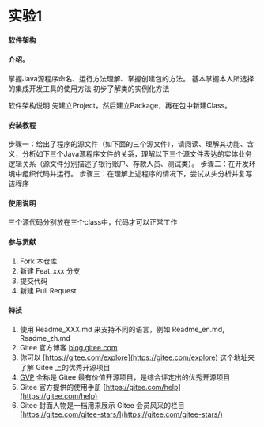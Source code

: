 # 实验1


#### 软件架构
#### 介绍。
掌握Java源程序命名、运行方法理解、掌握创建包的方法。
基本掌握本人所选择的集成开发工具的使用方法
初步了解类的实例化方法

软件架构说明
先建立Project，然后建立Package，再在包中新建Class。


#### 安装教程
步骤一：给出了程序的源文件（如下面的三个源文件），请阅读、理解其功能、含义，分析如下三个Java源程序文件的关系，理解以下三个源文件表达的实体业务逻辑关系（源文件分别描述了银行账户、存款人员、测试类）。
步骤二：在开发环境中组织代码并运行。
步骤三：在理解上述程序的情况下，尝试从头分析并复写该程序

#### 使用说明
三个源代码分别放在三个class中，代码才可以正常工作

#### 参与贡献

1.  Fork 本仓库
2.  新建 Feat_xxx 分支
3.  提交代码
4.  新建 Pull Request


#### 特技

1.  使用 Readme\_XXX.md 来支持不同的语言，例如 Readme\_en.md, Readme\_zh.md
2.  Gitee 官方博客 [blog.gitee.com](https://blog.gitee.com)
3.  你可以 [https://gitee.com/explore](https://gitee.com/explore) 这个地址来了解 Gitee 上的优秀开源项目
4.  [GVP](https://gitee.com/gvp) 全称是 Gitee 最有价值开源项目，是综合评定出的优秀开源项目
5.  Gitee 官方提供的使用手册 [https://gitee.com/help](https://gitee.com/help)
6.  Gitee 封面人物是一档用来展示 Gitee 会员风采的栏目 [https://gitee.com/gitee-stars/](https://gitee.com/gitee-stars/)

